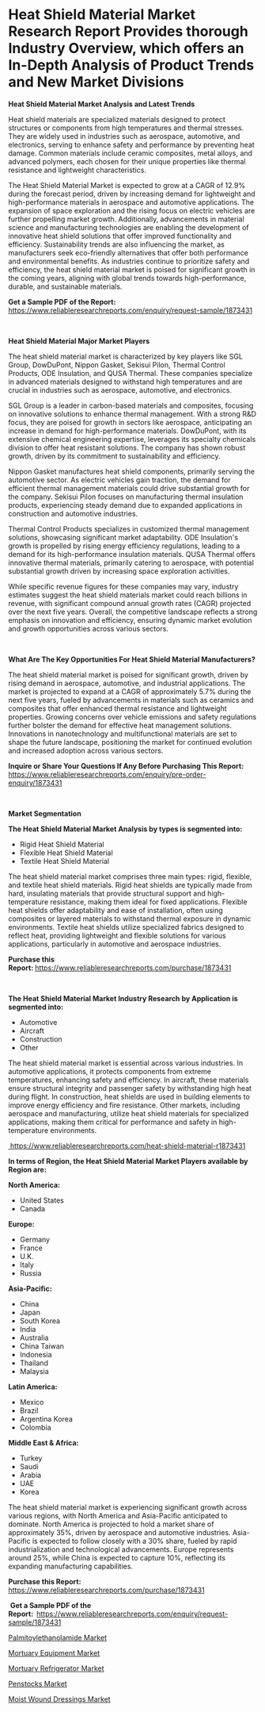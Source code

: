 <p><h1>Heat Shield Material Market Research Report Provides thorough Industry Overview, which offers an In-Depth Analysis of Product Trends and New Market Divisions</h1></p><p><strong>Heat Shield Material Market Analysis and Latest Trends</strong></p>
<p><p>Heat shield materials are specialized materials designed to protect structures or components from high temperatures and thermal stresses. They are widely used in industries such as aerospace, automotive, and electronics, serving to enhance safety and performance by preventing heat damage. Common materials include ceramic composites, metal alloys, and advanced polymers, each chosen for their unique properties like thermal resistance and lightweight characteristics.</p><p>The Heat Shield Material Market is expected to grow at a CAGR of 12.9% during the forecast period, driven by increasing demand for lightweight and high-performance materials in aerospace and automotive applications. The expansion of space exploration and the rising focus on electric vehicles are further propelling market growth. Additionally, advancements in material science and manufacturing technologies are enabling the development of innovative heat shield solutions that offer improved functionality and efficiency. Sustainability trends are also influencing the market, as manufacturers seek eco-friendly alternatives that offer both performance and environmental benefits. As industries continue to prioritize safety and efficiency, the heat shield material market is poised for significant growth in the coming years, aligning with global trends towards high-performance, durable, and sustainable materials.</p></p>
<p><strong>Get a Sample PDF of the Report:&nbsp;</strong> <a href="https://www.reliableresearchreports.com/enquiry/request-sample/1873431?utm_campaign=13&utm_medium=2&utm_source=Github&utm_content=ia&utm_term=07112024&utm_id=heat-shield-material">https://www.reliableresearchreports.com/enquiry/request-sample/1873431</a></p>
<p>&nbsp;</p>
<p><strong>Heat Shield Material Major Market Players</strong></p>
<p><p>The heat shield material market is characterized by key players like SGL Group, DowDuPont, Nippon Gasket, Sekisui Pilon, Thermal Control Products, ODE Insulation, and QUSA Thermal. These companies specialize in advanced materials designed to withstand high temperatures and are crucial in industries such as aerospace, automotive, and electronics.</p><p>SGL Group is a leader in carbon-based materials and composites, focusing on innovative solutions to enhance thermal management. With a strong R&D focus, they are poised for growth in sectors like aerospace, anticipating an increase in demand for high-performance materials. DowDuPont, with its extensive chemical engineering expertise, leverages its specialty chemicals division to offer heat resistant solutions. The company has shown robust growth, driven by its commitment to sustainability and efficiency.</p><p>Nippon Gasket manufactures heat shield components, primarily serving the automotive sector. As electric vehicles gain traction, the demand for efficient thermal management materials could drive substantial growth for the company. Sekisui Pilon focuses on manufacturing thermal insulation products, experiencing steady demand due to expanded applications in construction and automotive industries.</p><p>Thermal Control Products specializes in customized thermal management solutions, showcasing significant market adaptability. ODE Insulation's growth is propelled by rising energy efficiency regulations, leading to a demand for its high-performance insulation materials. QUSA Thermal offers innovative thermal materials, primarily catering to aerospace, with potential substantial growth driven by increasing space exploration activities.</p><p>While specific revenue figures for these companies may vary, industry estimates suggest the heat shield materials market could reach billions in revenue, with significant compound annual growth rates (CAGR) projected over the next five years. Overall, the competitive landscape reflects a strong emphasis on innovation and efficiency, ensuring dynamic market evolution and growth opportunities across various sectors.</p></p>
<p>&nbsp;</p>
<p><strong>What Are The Key Opportunities For Heat Shield Material Manufacturers?</strong></p>
<p><p>The heat shield material market is poised for significant growth, driven by rising demand in aerospace, automotive, and industrial applications. The market is projected to expand at a CAGR of approximately 5.7% during the next five years, fueled by advancements in materials such as ceramics and composites that offer enhanced thermal resistance and lightweight properties. Growing concerns over vehicle emissions and safety regulations further bolster the demand for effective heat management solutions. Innovations in nanotechnology and multifunctional materials are set to shape the future landscape, positioning the market for continued evolution and increased adoption across various sectors.</p></p>
<p><strong>Inquire or Share Your Questions If Any Before Purchasing This Report:</strong> <a href="https://www.reliableresearchreports.com/enquiry/pre-order-enquiry/1873431?utm_campaign=13&utm_medium=2&utm_source=Github&utm_content=ia&utm_term=07112024&utm_id=heat-shield-material">https://www.reliableresearchreports.com/enquiry/pre-order-enquiry/1873431</a></p>
<p>&nbsp;</p>
<p><strong>Market Segmentation</strong></p>
<p><strong>The Heat Shield Material Market Analysis by types is segmented into:</strong></p>
<p><ul><li>Rigid Heat Shield Material</li><li>Flexible Heat Shield Material</li><li>Textile Heat Shield Material</li></ul></p>
<p><p>The heat shield material market comprises three main types: rigid, flexible, and textile heat shield materials. Rigid heat shields are typically made from hard, insulating materials that provide structural support and high-temperature resistance, making them ideal for fixed applications. Flexible heat shields offer adaptability and ease of installation, often using composites or layered materials to withstand thermal exposure in dynamic environments. Textile heat shields utilize specialized fabrics designed to reflect heat, providing lightweight and flexible solutions for various applications, particularly in automotive and aerospace industries.</p></p>
<p><strong>Purchase this Report:&nbsp;</strong><a href="https://www.reliableresearchreports.com/purchase/1873431?utm_campaign=13&utm_medium=2&utm_source=Github&utm_content=ia&utm_term=07112024&utm_id=heat-shield-material">https://www.reliableresearchreports.com/purchase/1873431</a></p>
<p>&nbsp;</p>
<p><strong>The Heat Shield Material Market Industry Research by Application is segmented into:</strong></p>
<p><ul><li>Automotive</li><li>Aircraft</li><li>Construction</li><li>Other</li></ul></p>
<p><p>The heat shield material market is essential across various industries. In automotive applications, it protects components from extreme temperatures, enhancing safety and efficiency. In aircraft, these materials ensure structural integrity and passenger safety by withstanding high heat during flight. In construction, heat shields are used in building elements to improve energy efficiency and fire resistance. Other markets, including aerospace and manufacturing, utilize heat shield materials for specialized applications, making them critical for performance and safety in high-temperature environments.</p></p>
<p><a href="https://www.reliableresearchreports.com/heat-shield-material-r1873431?utm_campaign=13&utm_medium=2&utm_source=Github&utm_content=ia&utm_term=07112024&utm_id=heat-shield-material">&nbsp;https://www.reliableresearchreports.com/heat-shield-material-r1873431</a></p>
<p><strong>In terms of Region, the Heat Shield Material Market Players available by Region are:</strong></p>
<p>
    <p> <strong> North America: </strong>
        <ul>
            <li>United States</li>
            <li>Canada</li>
        </ul>
        </p> 
    <p> <strong> Europe: </strong>
        <ul>
            <li>Germany</li>
            <li>France</li>
            <li>U.K.</li>
            <li>Italy</li>
            <li>Russia</li>
        </ul>
        </p> 
    <p> <strong> Asia-Pacific: </strong>
        <ul>
            <li>China</li>
            <li>Japan</li>
            <li>South Korea</li>
            <li>India</li>
            <li>Australia</li>
            <li>China Taiwan</li>
            <li>Indonesia</li>
            <li>Thailand</li>
            <li>Malaysia</li>
        </ul>
        </p> 
    <p> <strong> Latin America: </strong>
        <ul>
            <li>Mexico</li>
            <li>Brazil</li>
            <li>Argentina Korea</li>
            <li>Colombia</li>
        </ul>
        </p> 
    <p> <strong> Middle East & Africa: </strong>
        <ul>
            <li>Turkey</li>
            <li>Saudi</li>
            <li>Arabia</li>
            <li>UAE</li>
            <li>Korea</li>
        </ul>
    </p>
    </p>
<p><p>The heat shield material market is experiencing significant growth across various regions, with North America and Asia-Pacific anticipated to dominate. North America is projected to hold a market share of approximately 35%, driven by aerospace and automotive industries. Asia-Pacific is expected to follow closely with a 30% share, fueled by rapid industrialization and technological advancements. Europe represents around 25%, while China is expected to capture 10%, reflecting its expanding manufacturing capabilities.</p></p>
<p><strong>Purchase this Report: </strong><a href="https://www.reliableresearchreports.com/purchase/1873431?utm_campaign=13&utm_medium=2&utm_source=Github&utm_content=ia&utm_term=07112024&utm_id=heat-shield-material">https://www.reliableresearchreports.com/purchase/1873431</a></p>
<p>&nbsp;<strong>Get a Sample PDF of the Report:&nbsp;&nbsp;</strong><a href="https://www.reliableresearchreports.com/enquiry/request-sample/1873431?utm_campaign=13&utm_medium=2&utm_source=Github&utm_content=ia&utm_term=07112024&utm_id=heat-shield-material">https://www.reliableresearchreports.com/enquiry/request-sample/1873431</a></p>
<p><strong></strong></p>
<p><p><a href="https://github.com/roydonhol47/Market-Research-Report-List-1/blob/main/palmitoylethanolamide-market.md?utm_campaign=13&utm_medium=2&utm_source=Github&utm_content=ia&utm_term=07112024&utm_id=heat-shield-material">Palmitoylethanolamide Market</a></p><p><a href="https://issuu.com/reportprime-2/docs/mortuary-equipment-market-size-2030_8f141d7eb8674d?utm_campaign=13&utm_medium=2&utm_source=Github&utm_content=ia&utm_term=07112024&utm_id=heat-shield-material">Mortuary Equipment Market</a></p><p><a href="https://issuu.com/reportprime-2/docs/mortuary-refrigerator-market-size-2_9bfd40e5a01759?utm_campaign=13&utm_medium=2&utm_source=Github&utm_content=ia&utm_term=07112024&utm_id=heat-shield-material">Mortuary Refrigerator Market</a></p><p><a href="https://github.com/pinesamshigoz/Market-Research-Report-List-1/blob/main/penstocks-market.md?utm_campaign=13&utm_medium=2&utm_source=Github&utm_content=ia&utm_term=07112024&utm_id=heat-shield-material">Penstocks Market</a></p><p><a href="https://issuu.com/reportprime-2/docs/moist-wound-dressings-market-size-2_b940e65ad22969?utm_campaign=13&utm_medium=2&utm_source=Github&utm_content=ia&utm_term=07112024&utm_id=heat-shield-material">Moist Wound Dressings Market</a></p></p>